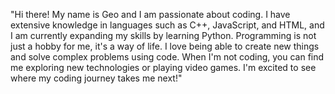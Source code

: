 "Hi there! My name is Geo and I am passionate about coding. I have extensive knowledge in languages such as C++, JavaScript, and HTML, and I am currently expanding my skills by learning Python. Programming is not just a hobby for me, it's a way of life. I love being able to create new things and solve complex problems using code. When I'm not coding, you can find me exploring new technologies or playing video games. I'm excited to see where my coding journey takes me next!"
